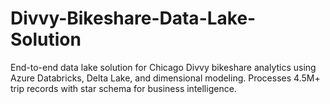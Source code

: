 # Divvy-Bikeshare-Data-Lake-Solution
End-to-end data lake solution for Chicago Divvy bikeshare analytics using Azure Databricks, Delta Lake, and dimensional modeling. Processes 4.5M+ trip records with star schema for business intelligence.
